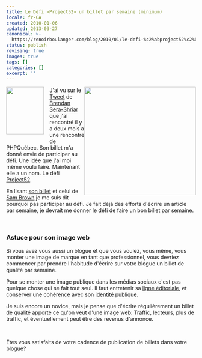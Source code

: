 ```yaml
---
title: Le Défi «Project52» un billet par semaine (minimum)
locale: fr-CA
created: 2010-01-06
updated: 2013-03-27
canonical: >-
  https://renoirboulanger.com/blog/2010/01/le-defi-%c2%abproject52%c2%bb-un-billet-par-semaine-minimum/
status: publish
revising: true
images: true
tags: []
categories: []
excerpt: ''
---
```


<p><img src="https://renoirboulanger.com/wp-content/uploads/2010/01/underwood5small.jpg" alt="" title="Une vieille machine a écrire" width="296" height="288" class="aligncenter size-full wp-image-1699" style="float:right;border:0" /><a href="http://project52.info/"><img src="https://renoirboulanger.com/wp-content/uploads/2010/01/p52_100x126.png" alt="" title="Project52 logo" width="100" height="126" class="aligncenter size-full wp-image-1700" style="float:left;border:0;padding:0px 15px 15px 0px;" /></a>J'ai vu sur le <a href="http://twitter.com/digibomb/status/7424280544">Tweet</a> de <a href="http://twitter.com/digibomb">Brendan Sera-Shriar</a> que j'ai rencontré il y a deux mois a une rencontre de PHPQuébec. Son billet m'a donné envie de participer au défi. Une idée que j'ai moi même voulu faire. Maintenant elle a un nom. Le défi <a href="http://project52.info">Project52</a>.</p>

<p>En lisant <a href="http://dropthedigibomb.com/category/project52/">son billet</a> et celui de <a href="http://sam.brown.tc/">Sam Brown</a> je me suis dit pourquoi pas participer au défi. Je fait déjà des efforts d'écrire un article par semaine, je devrait me donner le défi de faire un bon billet par semaine.</p>
<p>&nbsp;</p>

<h3>Astuce pour son image web</h3>
<p>Si vous avez vous aussi un blogue et que vous voulez, vous même, vous monter une image de marque en tant que professionnel, vous devriez commencer par prendre l'habitude d'écrire sur votre blogue un billet de qualité par semaine.</p>

<p>Pour se monter une image publique dans les médias sociaux c'est pas quelque chose qui se fait tout seul. Il faut entretenir sa <a href="https://renoirboulanger.com/ligne-editoriale/">ligne éditoriale</a>, et conserver une cohérence avec son <a href="https://renoirboulanger.com/about/">identité publique</a>.</p>

<p> Je suis encore un novice, mais je pense que d'écrire régulièrement un billet de qualité apporte ce qu'on veut d'une image web: Traffic, lecteurs, plus de traffic, et éventuellement peut être des revenus d'annonce.</p>
<p>&nbsp;</p>

<p>Êtes vous satisfaits de votre cadence de publication de billets dans votre blogue?</p>
